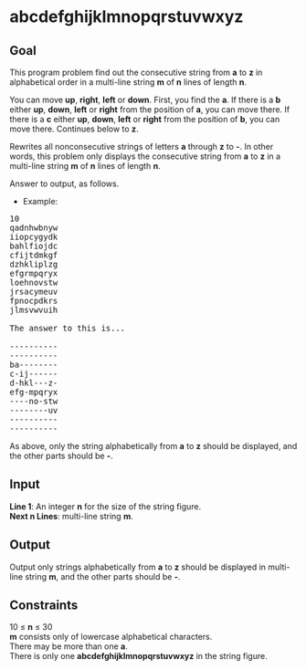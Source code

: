 # abcdefghijklmnopqrstuvwxyz

## Goal

This program problem find out the consecutive string from **a** to **z** in
alphabetical order in a multi-line string **m** of **n** lines of length **n**.

You can move **up**, **right**, **left** or **down**. First, you find the **a**.
If there is a **b** either **up**, **down**, **left** or **right** from the
position of **a**, you can move there. If there is a **c** either **up**,
**down**, **left** or **right** from the position of **b**, you can move
there. Continues below to **z**.

Rewrites all nonconsecutive strings of letters **a** through **z** to **-**.
In other words, this problem only displays the consecutive string from **a** to
**z** in a multi-line string **m** of **n** lines of length **n**.

Answer to output, as follows.

-   Example:

<pre>
10
qadnhwbnyw
iiopcygydk
bahlfiojdc
cfijtdmkgf
dzhkliplzg
efgrmpqryx
loehnovstw
jrsacymeuv
fpnocpdkrs
jlmsvwvuih

The answer to this is...

----------
----------
ba--------
c-ij------
d-hkl---z-
efg-mpqryx
----no-stw
--------uv
----------
----------
</pre>

As above, only the string alphabetically from **a** to **z** should be
displayed, and the other parts should be **-**.

## Input

**Line 1**: An integer **n** for the size of the string figure.  
**Next n Lines**: multi-line string **m**.

## Output

Output only strings alphabetically from **a** to **z** should be displayed in
multi-line string **m**, and the other parts should be **-**.

## Constraints

10 ≤ **n** ≤ 30 \
**m** consists only of lowercase alphabetical characters.  
There may be more than one **a**.  
There is only one **abcdefghijklmnopqrstuvwxyz** in the string figure.
